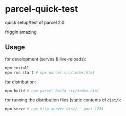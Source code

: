 # parcel-quick-test

quick setup/test of parcel 2.0

friggin amazing

## Usage

for development (serves & live-reloads):

```sh
npm install
npm run start # npx parcel src/index.html
```

for distribution:

```sh
npm build # npx parcel build src/index.html
```

for running the distribution files (static contents of `dist/`):

```sh
npm serve # npx http-server dist/ --port 1234
```
